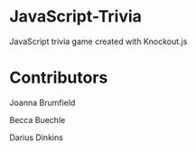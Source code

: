 # JavaScript-Trivia
JavaScript trivia game created with Knockout.js 

# Contributors 
Joanna Brumfield 

Becca Buechle

Darius Dinkins